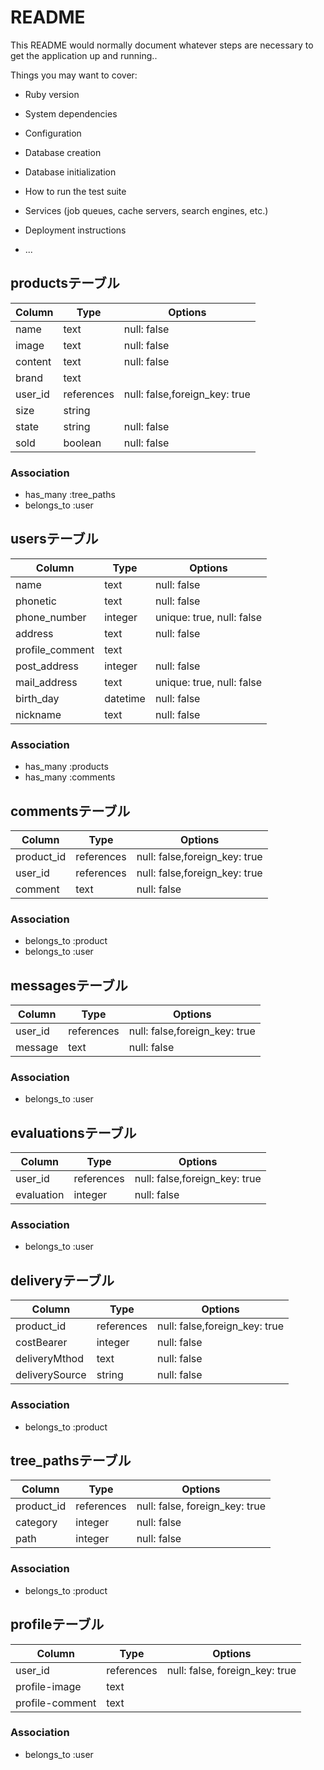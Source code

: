 # README

This README would normally document whatever steps are necessary to get the
application up and running..

Things you may want to cover:

* Ruby version

* System dependencies

* Configuration

* Database creation

* Database initialization

* How to run the test suite

* Services (job queues, cache servers, search engines, etc.)

* Deployment instructions

* ...

## productsテーブル
|Column|Type|Options|
|------|----|-------|
|name|text|null: false|
|image|text|null: false|
|content|text|null: false|
|brand|text||
|user_id|references|null: false,foreign_key: true|
|size|string||
|state|string|null: false|
|sold|boolean|null: false|

### Association
- has_many :tree_paths
- belongs_to :user

## usersテーブル
|Column|Type|Options|
|------|----|-------|
|name|text|null: false|
|phonetic|text|null: false|
|phone_number|integer|unique: true, null: false|
|address|text|null: false|
|profile_comment|text||
|post_address|integer|null: false|
|mail_address|text|unique: true, null: false|
|birth_day|datetime|null: false|
|nickname|text|null: false|

### Association
- has_many :products
- has_many :comments

## commentsテーブル
|Column|Type|Options|
|------|----|-------|
|product_id|references|null: false,foreign_key: true|
|user_id|references|null: false,foreign_key: true|
|comment|text|null: false|

### Association
- belongs_to :product
- belongs_to :user

## messagesテーブル
|Column|Type|Options|
|------|----|-------|
|user_id|references|null: false,foreign_key: true|
|message|text|null: false|

### Association
- belongs_to :user

## evaluationsテーブル
|Column|Type|Options|
|------|----|-------|
|user_id|references|null: false,foreign_key: true|
|evaluation|integer|null: false|

### Association
- belongs_to :user

## deliveryテーブル
|Column|Type|Options|
|------|----|-------|
|product_id|references|null: false,foreign_key: true|
|costBearer|integer|null: false|
|deliveryMthod|text|null: false|
|deliverySource|string|null: false|

### Association
- belongs_to :product

## tree_pathsテーブル
|Column|Type|Options|
|------|----|-------|
|product_id|references|null: false, foreign_key: true|
|category|integer|null: false|
|path|integer|null: false|

### Association
- belongs_to :product

## profileテーブル
|Column|Type|Options|
|------|----|-------|
|user_id|references|null: false, foreign_key: true|
|profile-image|text||
|profile-comment|text||

### Association
- belongs_to :user
